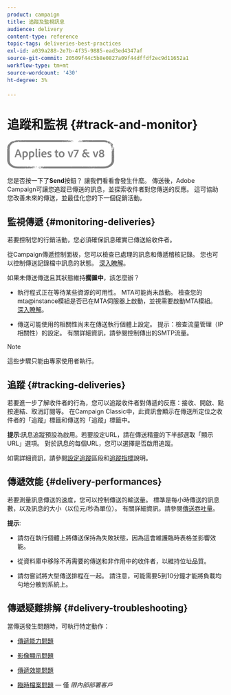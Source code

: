 ```yaml
---
product: campaign
title: 追蹤及監視訊息
audience: delivery
content-type: reference
topic-tags: deliveries-best-practices
exl-id: a039a288-2e7b-4f35-9885-ead3ed4347af
source-git-commit: 20509f44c5b8e0827a09f44dffdf2ec9d11652a1
workflow-type: tm+mt
source-wordcount: '430'
ht-degree: 3%

---
```


# 追蹤和監視 {#track-and-monitor}

![](../../assets/common.svg)

您是否按一下了&#x200B;**Send**&#x200B;按鈕？ 讓我們看看會發生什麼。 傳送後，Adobe Campaign可讓您追蹤已傳送的訊息，並探索收件者對您傳送的反應。 這可協助您改善未來的傳送，並最佳化您的下一個促銷活動。

## 監視傳遞 {#monitoring-deliveries}

若要控制您的行銷活動，您必須確保訊息確實已傳送給收件者。

從Campaign傳遞控制面板，您可以檢查已處理的訊息和傳遞稽核記錄。
您也可以控制傳送記錄檔中訊息的狀態。 [深入瞭解](about-delivery-monitoring.md)。

如果未傳送傳送且其狀態維持&#x200B;**擱置中**，該怎麼辦？

* 執行程式正在等待某些資源的可用性。 MTA可能尚未啟動。
檢查您的mta@instance模組是否已在MTA伺服器上啟動，並視需要啟動MTA模組。 [深入瞭解](../../production/using/administration.md)。

* 傳送可能使用的相關性尚未在傳送執行個體上設定。
提示：檢查流量管理（IP相關性）的設定。 有關詳細資訊，請參閱控制傳出的SMTP流量。

>[!NOTE]
>
>這些步驟只能由專家使用者執行。

## 追蹤 {#tracking-deliveries}

若要進一步了解收件者的行為，您可以追蹤收件者對傳遞的反應：接收、開啟、點按連結、取消訂閱等。 在Campaign Classic中，此資訊會顯示在傳送所定位之收件者的「追蹤」標籤和傳送的「追蹤」標籤中。

**提示**:訊息追蹤預設為啟用。若要設定URL，請在傳送精靈的下半部選取「顯示URL」選項。 對於訊息的每個URL，您可以選擇是否啟用追蹤。

如需詳細資訊，請參閱[設定追蹤](how-to-configure-tracked-links.md)區段和[追蹤指標](../../reporting/using/delivery-reports.md#tracking-indicators)說明。

## 傳遞效能 {#delivery-performances}

若要測量訊息傳送的速度，您可以控制傳送的輸送量。 標準是每小時傳送的訊息數，以及訊息的大小（以位元/秒為單位）。 有關詳細資訊，請參閱[傳送吞吐量](../../reporting/using/global-reports.md#delivery-throughput)。

**提示**:

* 請勿在執行個體上將傳送保持為失敗狀態，因為這會維護臨時表格並影響效能。

* 從資料庫中移除不再需要的傳送和非作用中的收件者，以維持位址品質。

* 請勿嘗試將大型傳送排程在一起。 請注意，可能需要5到10分鐘才能將負載均勻地分散到系統上。

## 傳遞疑難排解 {#delivery-troubleshooting}

當傳送發生問題時，可執行特定動作：

* [傳遞能力問題](../../production/using/performance-and-throughput-issues.md#deliverability_issues)

* [影像顯示問題](../../production/using/image-display-issues.md)

* [傳遞效能問題](delivery-performances.md)

* [臨時檔案問題](../../production/using/temporary-files.md)  — 僅 *限內部部署客戶*
